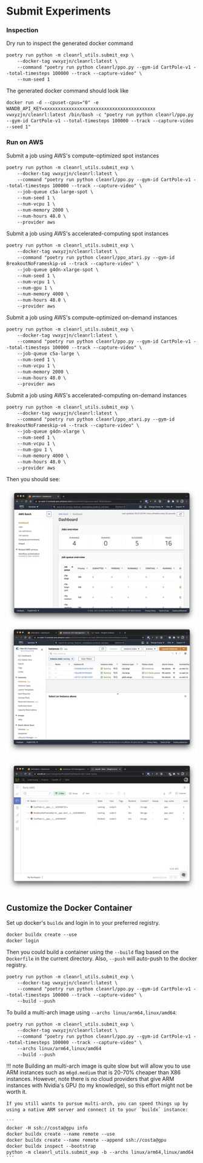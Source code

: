 # Submit Experiments

### Inspection

Dry run to inspect the generated docker command
```
poetry run python -m cleanrl_utils.submit_exp \
    --docker-tag vwxyzjn/cleanrl:latest \
    --command "poetry run python cleanrl/ppo.py --gym-id CartPole-v1 --total-timesteps 100000 --track --capture-video" \
    --num-seed 1
```

The generated docker command should look like
```
docker run -d --cpuset-cpus="0" -e WANDB_API_KEY=xxxxxxxxxxxxxxxxxxxxxxxxxxxxxxxxxxxxxxxxx vwxyzjn/cleanrl:latest /bin/bash -c "poetry run python cleanrl/ppo.py --gym-id CartPole-v1 --total-timesteps 100000 --track --capture-video --seed 1"
```

### Run on AWS

Submit a job using AWS's compute-optimized spot instances 
```
poetry run python -m cleanrl_utils.submit_exp \
    --docker-tag vwxyzjn/cleanrl:latest \
    --command "poetry run python cleanrl/ppo.py --gym-id CartPole-v1 --total-timesteps 100000 --track --capture-video" \
    --job-queue c5a-large-spot \
    --num-seed 1 \
    --num-vcpu 1 \
    --num-memory 2000 \
    --num-hours 48.0 \
    --provider aws
```

Submit a job using AWS's accelerated-computing spot instances 
```
poetry run python -m cleanrl_utils.submit_exp \
    --docker-tag vwxyzjn/cleanrl:latest \
    --command "poetry run python cleanrl/ppo_atari.py --gym-id BreakoutNoFrameskip-v4 --track --capture-video" \
    --job-queue g4dn-xlarge-spot \
    --num-seed 1 \
    --num-vcpu 1 \
    --num-gpu 1 \
    --num-memory 4000 \
    --num-hours 48.0 \
    --provider aws
```

Submit a job using AWS's compute-optimized on-demand instances 
```
poetry run python -m cleanrl_utils.submit_exp \
    --docker-tag vwxyzjn/cleanrl:latest \
    --command "poetry run python cleanrl/ppo.py --gym-id CartPole-v1 --total-timesteps 100000 --track --capture-video" \
    --job-queue c5a-large \
    --num-seed 1 \
    --num-vcpu 1 \
    --num-memory 2000 \
    --num-hours 48.0 \
    --provider aws
```

Submit a job using AWS's accelerated-computing on-demand instances 
```
poetry run python -m cleanrl_utils.submit_exp \
    --docker-tag vwxyzjn/cleanrl:latest \
    --command "poetry run python cleanrl/ppo_atari.py --gym-id BreakoutNoFrameskip-v4 --track --capture-video" \
    --job-queue g4dn-xlarge \
    --num-seed 1 \
    --num-vcpu 1 \
    --num-gpu 1 \
    --num-memory 4000 \
    --num-hours 48.0 \
    --provider aws
```

<script id="asciicast-445050" src="https://asciinema.org/a/445050.js" async></script>

Then you should see:

![aws_batch1.png](aws_batch1.png)
![aws_batch2.png](aws_batch2.png)

![wandb.png](wandb.png)

## Customize the Docker Container

Set up docker's `buildx` and login in to your preferred registry.

```
docker buildx create --use
docker login
```

Then you could build a container using the `--build` flag based on the `Dockerfile` in the current directory. Also, `--push` will auto-push to the docker registry.

```
poetry run python -m cleanrl_utils.submit_exp \
    --docker-tag vwxyzjn/cleanrl:latest \
    --command "poetry run python cleanrl/ppo.py --gym-id CartPole-v1 --total-timesteps 100000 --track --capture-video" \
    --build --push
```

To build a multi-arch image using `--archs linux/arm64,linux/amd64`:

```
poetry run python -m cleanrl_utils.submit_exp \
    --docker-tag vwxyzjn/cleanrl:latest \
    --command "poetry run python cleanrl/ppo.py --gym-id CartPole-v1 --total-timesteps 100000 --track --capture-video" \
    --archs linux/arm64,linux/amd64
    --build --push
```

!!! note
    Building an multi-arch image is quite slow but will allow you to use ARM instances such as `m6gd.medium` that is 20-70% cheaper than X86 instances.
    However, note there is no cloud providers that give ARM instances with Nvidia's GPU (to my knowledge), so this effort might not be worth it.

    If you still wants to pursue multi-arch, you can speed things up by using a native ARM server and connect it to your `buildx` instance:

    ```
    docker -H ssh://costa@gpu info
    docker buildx create --name remote --use
    docker buildx create --name remote --append ssh://costa@gpu
    docker buildx inspect --bootstrap
    python -m cleanrl_utils.submit_exp -b --archs linux/arm64,linux/amd64
    ```
